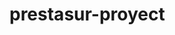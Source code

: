# prestasur-proyect


<!-- echo "# prestasur-proyect" >> README.md
git init
git add README.md
git commit -m "first commit"
git branch -M main
git remote add origin git@github.com:Pabloz21v/prestasur-proyect.git
git push -u origin main -->
